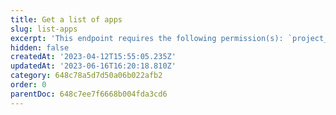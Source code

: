 ```yaml
---
title: Get a list of apps
slug: list-apps
excerpt: 'This endpoint requires the following permission(s): `project_configuration:apps:read`.'
hidden: false
createdAt: '2023-04-12T15:55:05.235Z'
updatedAt: '2023-06-16T16:20:18.810Z'
category: 648c78a5d7d50a06b022afb2
order: 0
parentDoc: 648c7ee7f6668b004fda3cd6
---
```

